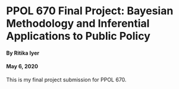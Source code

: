 # PPOL 670 Final Project: Bayesian Methodology and Inferential Applications to Public Policy

#### By Ritika Iyer
#### May 6, 2020

This is my final project submission for PPOL 670. 